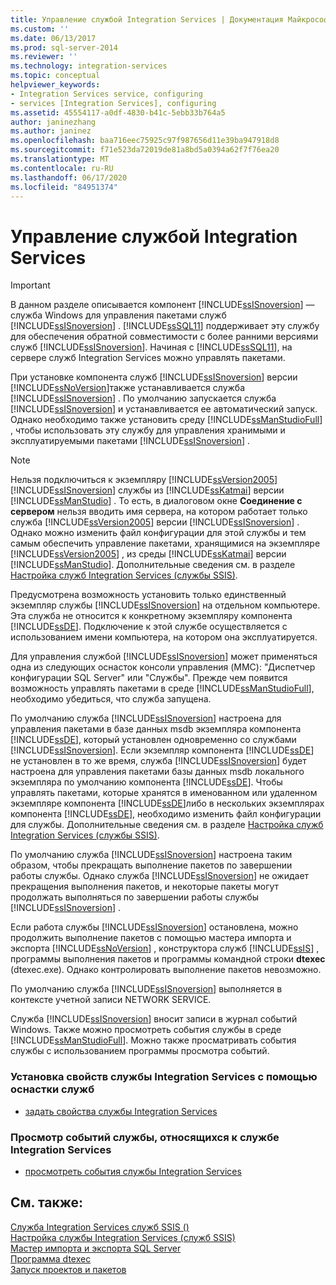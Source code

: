 ```yaml
---
title: Управление службой Integration Services | Документация Майкрософт
ms.custom: ''
ms.date: 06/13/2017
ms.prod: sql-server-2014
ms.reviewer: ''
ms.technology: integration-services
ms.topic: conceptual
helpviewer_keywords:
- Integration Services service, configuring
- services [Integration Services], configuring
ms.assetid: 45554117-a0df-4830-b41c-5ebb33b764a5
author: janinezhang
ms.author: janinez
ms.openlocfilehash: baa716eec75925c97f987656d11e39ba947918d8
ms.sourcegitcommit: f71e523da72019de81a8bd5a0394a62f7f76ea20
ms.translationtype: MT
ms.contentlocale: ru-RU
ms.lasthandoff: 06/17/2020
ms.locfileid: "84951374"
---
```

# <a name="manage-the-integration-services-service"></a>Управление службой Integration Services
    
> [!IMPORTANT]  
>  В данном разделе описывается компонент [!INCLUDE[ssISnoversion](../includes/ssisnoversion-md.md)] — служба Windows для управления пакетами служб [!INCLUDE[ssISnoversion](../includes/ssisnoversion-md.md)] . [!INCLUDE[ssSQL11](../includes/sssql11-md.md)] поддерживает эту службу для обеспечения обратной совместимости с более ранними версиями служб [!INCLUDE[ssISnoversion](../includes/ssisnoversion-md.md)]. Начиная с [!INCLUDE[ssSQL11](../includes/sssql11-md.md)], на сервере служб Integration Services можно управлять пакетами.  
  
 При установке компонента служб [!INCLUDE[ssISnoversion](../includes/ssisnoversion-md.md)] версии [!INCLUDE[ssNoVersion](../includes/ssnoversion-md.md)]также устанавливается служба [!INCLUDE[ssISnoversion](../includes/ssisnoversion-md.md)] . По умолчанию запускается служба [!INCLUDE[ssISnoversion](../includes/ssisnoversion-md.md)] и устанавливается ее автоматический запуск. Однако необходимо также установить среду [!INCLUDE[ssManStudioFull](../includes/ssmanstudiofull-md.md)] , чтобы использовать эту службу для управления хранимыми и эксплуатируемыми пакетами [!INCLUDE[ssISnoversion](../includes/ssisnoversion-md.md)] .  
  
> [!NOTE]  
>  Нельзя подключиться к экземпляру [!INCLUDE[ssVersion2005](../includes/ssversion2005-md.md)] [!INCLUDE[ssISnoversion](../includes/ssisnoversion-md.md)] службы из [!INCLUDE[ssKatmai](../includes/sskatmai-md.md)] версии [!INCLUDE[ssManStudio](../includes/ssmanstudio-md.md)] . То есть, в диалоговом окне **Соединение с сервером** нельзя вводить имя сервера, на котором работает только служба [!INCLUDE[ssVersion2005](../includes/ssversion2005-md.md)] версии [!INCLUDE[ssISnoversion](../includes/ssisnoversion-md.md)] . Однако можно изменить файл конфигурации для этой службы и тем самым обеспечить управление пакетами, хранящимися на экземпляре [!INCLUDE[ssVersion2005](../includes/ssversion2005-md.md)] , из среды [!INCLUDE[ssKatmai](../includes/sskatmai-md.md)] версии [!INCLUDE[ssManStudio](../includes/ssmanstudio-md.md)]. Дополнительные сведения см. в разделе [Настройка служб Integration Services (службы SSIS)](service/integration-services-service-ssis-service.md).  
  
 Предусмотрена возможность установить только единственный экземпляр службы [!INCLUDE[ssISnoversion](../includes/ssisnoversion-md.md)] на отдельном компьютере. Эта служба не относится к конкретному экземпляру компонента [!INCLUDE[ssDE](../includes/ssde-md.md)]. Подключение к этой службе осуществляется с использованием имени компьютера, на котором она эксплуатируется.  
  
 Для управления службой [!INCLUDE[ssISnoversion](../includes/ssisnoversion-md.md)] может применяться одна из следующих оснасток консоли управления (MMC): "Диспетчер конфигурации SQL Server" или "Службы". Прежде чем появится возможность управлять пакетами в среде [!INCLUDE[ssManStudioFull](../includes/ssmanstudiofull-md.md)], необходимо убедиться, что служба запущена.  
  
 По умолчанию служба [!INCLUDE[ssISnoversion](../includes/ssisnoversion-md.md)] настроена для управления пакетами в базе данных msdb экземпляра компонента [!INCLUDE[ssDE](../includes/ssde-md.md)], который установлен одновременно со службами [!INCLUDE[ssISnoversion](../includes/ssisnoversion-md.md)]. Если экземпляр компонента [!INCLUDE[ssDE](../includes/ssde-md.md)] не установлен в то же время, служба [!INCLUDE[ssISnoversion](../includes/ssisnoversion-md.md)] будет настроена для управления пакетами базы данных msdb локального экземпляра по умолчанию компонента [!INCLUDE[ssDE](../includes/ssde-md.md)]. Чтобы управлять пакетами, которые хранятся в именованном или удаленном экземпляре компонента [!INCLUDE[ssDE](../includes/ssde-md.md)]либо в нескольких экземплярах компонента [!INCLUDE[ssDE](../includes/ssde-md.md)], необходимо изменить файл конфигурации для службы. Дополнительные сведения см. в разделе [Настройка служб Integration Services (службы SSIS)](service/integration-services-service-ssis-service.md).  
  
 По умолчанию служба [!INCLUDE[ssISnoversion](../includes/ssisnoversion-md.md)] настроена таким образом, чтобы прекращать выполнение пакетов по завершении работы службы. Однако служба [!INCLUDE[ssISnoversion](../includes/ssisnoversion-md.md)] не ожидает прекращения выполнения пакетов, и некоторые пакеты могут продолжать выполняться по завершении работы службы [!INCLUDE[ssISnoversion](../includes/ssisnoversion-md.md)] .  
  
 Если работа службы [!INCLUDE[ssISnoversion](../includes/ssisnoversion-md.md)] остановлена, можно продолжить выполнение пакетов с помощью мастера импорта и экспорта [!INCLUDE[ssNoVersion](../includes/ssnoversion-md.md)] , конструктора служб [!INCLUDE[ssIS](../includes/ssis-md.md)] , программы выполнения пакетов и программы командной строки **dtexec** (dtexec.exe). Однако контролировать выполнение пакетов невозможно.  
  
 По умолчанию служба [!INCLUDE[ssISnoversion](../includes/ssisnoversion-md.md)] выполняется в контексте учетной записи NETWORK SERVICE.  
  
 Служба [!INCLUDE[ssISnoversion](../includes/ssisnoversion-md.md)] вносит записи в журнал событий Windows. Также можно просмотреть события службы в среде [!INCLUDE[ssManStudioFull](../includes/ssmanstudiofull-md.md)]. Можно также просматривать события службы с использованием программы просмотра событий.  
  
### <a name="to-set-properties-of-integration-services-service-using-the-services-snap-in"></a>Установка свойств службы Integration Services с помощью оснастки служб  
  
-   [задать свойства службы Integration Services](../../2014/integration-services/set-the-properties-of-the-integration-services-service.md)  
  
### <a name="to-view-service-events-for-integration-services-service"></a>Просмотр событий службы, относящихся к службе Integration Services  
  
-   [просмотреть события службы Integration Services](../../2014/integration-services/view-events-for-the-integration-services-service.md)  
  
## <a name="see-also"></a>См. также:  
 [Служба Integration Services служб SSIS &#40;&#41;](service/integration-services-service-ssis-service.md)   
 [Настройка службы Integration Services &#40;служб SSIS&#41;](configuring-the-integration-services-service-ssis-service.md)   
 [Мастер импорта и экспорта SQL Server](import-export-data/import-and-export-data-with-the-sql-server-import-and-export-wizard.md)   
 [Программа dtexec](packages/dtexec-utility.md)   
 [Запуск проектов и пакетов](packages/run-integration-services-ssis-packages.md)  
  
  
